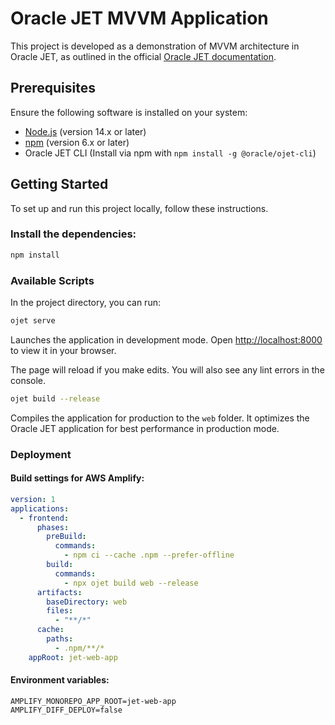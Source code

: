 # Oracle JET MVVM Application

This project is developed as a demonstration of MVVM architecture in Oracle JET, as outlined in the official [Oracle JET documentation](https://docs.oracle.com/en/middleware/developer-tools/jet/14.1/develop/getting-started-oracle-javascript-extension-toolkit-jet.html#GUID-6AEB5A00-22D8-4BC1-AAB3-4134F906C1C0).

## Prerequisites

Ensure the following software is installed on your system:

- [Node.js](https://nodejs.org/en/) (version 14.x or later)
- [npm](https://www.npm.com/get-npm) (version 6.x or later)
- Oracle JET CLI (Install via npm with `npm install -g @oracle/ojet-cli`)

## Getting Started

To set up and run this project locally, follow these instructions.

### Install the dependencies:

```sh
npm install
```

### Available Scripts

In the project directory, you can run:

```sh
ojet serve
```

Launches the application in development mode.
Open [http://localhost:8000](http://localhost:8000) to view it in your browser.

The page will reload if you make edits.
You will also see any lint errors in the console.

```sh
ojet build --release
```

Compiles the application for production to the `web` folder.
It optimizes the Oracle JET application for best performance in production mode.

### Deployment

#### Build settings for AWS Amplify:

```yml
version: 1
applications:
  - frontend:
      phases:
        preBuild:
          commands:
            - npm ci --cache .npm --prefer-offline
        build:
          commands:
            - npx ojet build web --release
      artifacts:
        baseDirectory: web
        files:
          - "**/*"
      cache:
        paths:
          - .npm/**/*
    appRoot: jet-web-app
```

#### Environment variables:

```
AMPLIFY_MONOREPO_APP_ROOT=jet-web-app
AMPLIFY_DIFF_DEPLOY=false
```
